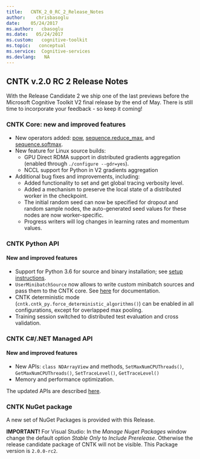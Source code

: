 ```yaml
---
title:   CNTK_2_0_RC_2_Release_Notes
author:    chrisbasoglu
date:    05/24/2017
ms.author:   cbasoglu
ms.date:   05/24/2017
ms.custom:   cognitive-toolkit
ms.topic:   conceptual
ms.service:  Cognitive-services
ms.devlang:   NA
---
```


## CNTK v.2.0 RC 2 Release Notes

With the Release Candidate 2 we ship one of the last previews before the Microsoft Cognitive Toolkit V2 final release by the end of May. There is still time to incorporate your feedback - so keep it coming!

### CNTK Core: new and improved features

* New operators added:
  [pow](https://cntk.ai/pythondocs/cntk.ops.html#cntk.ops.pow),
  [sequence.reduce_max](https://cntk.ai/pythondocs/cntk.ops.sequence.html#cntk.ops.sequence.reduce_max), and
  [sequence.softmax](https://cntk.ai/pythondocs/cntk.ops.sequence.html#cntk.ops.sequence.softmax).
* New feature for Linux source builds:
  * GPU Direct RDMA support in distributed gradients aggregation (enabled through `./configure --gdr=yes`).
  * NCCL support for Python in V2 gradients aggregation
* Additional bug fixes and improvements, including:
  * Added functionality to set and get global tracing verbosity level.
  * Added a mechanism to preserve the local state of a distributed worker in the checkpoint.
  * The initial random seed can now be specified for dropout and random sample nodes, the auto-generated seed values for these nodes are now worker-specific.
  * Progress writers will log changes in learning rates and momentum values.

### CNTK Python API

#### New and improved features

* Support for Python 3.6 for source and binary installation; see
  [setup instructions](../Setup-CNTK-on-your-machine.md).
* `UserMinibatchSource` now allows to write custom minibatch sources and pass them to the CNTK core.
  See [here](https://cntk.ai/pythondocs/extend.html#user-defined-minibatch-sources) for documentation.
* CNTK deterministic mode (`cntk.cntk_py.force_deterministic_algorithms()`) can be enabled in all configurations, except for overlapped max pooling.
* Training session switched to distributed test evaluation and cross validation.

### CNTK C#/.NET Managed API

#### New and improved features

* New APIs: `class NDArrayView` and methods, `SetMaxNumCPUThreads()`, `GetMaxNumCPUThreads()`, `SetTraceLevel()`, `GetTraceLevel()`
* Memory and performance optimization.

The updated APIs are described [here](../CNTK-Library-Managed-API.md).

### CNTK NuGet package

A new set of NuGet Packages is provided with this Release. 

**IMPORTANT!** For Visual Studio: In the *Manage Nuget Packages* window change the default option *Stable Only* to *Include Prerelease*. Otherwise the release candidate package of CNTK will not be visible. This Package version is ```2.0.0-rc2```.

